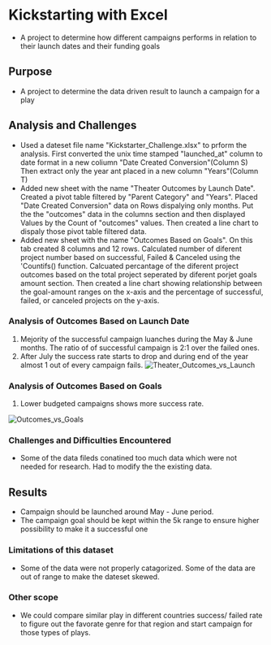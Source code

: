 # Kickstarting with Excel
- A project to determine how different campaigns performs in relation to their launch dates and their funding goals
## Purpose
- A project to determine the data driven result to launch a campaign for a play
## Analysis and Challenges
- Used a dateset file name "Kickstarter_Challenge.xlsx" to prform the analysis. First converted the unix time stamped "launched_at" column to date format in a new coliumn "Date Created Conversion"(Column S) Then extract only the year ant placed in a new column "Years"(Column T)
- Added new sheet with the name "Theater Outcomes by Launch Date". Created a pivot table filtered by "Parent Category" and "Years". Placed "Date Created Conversion" data on Rows dispalying only months. Put the the "outcomes" data in the columns section and then displayed Values by the Count of "outcomes" values. Then created a line chart to dispaly those pivot table filtered data.
- Added new sheet with the name "Outcomes Based on Goals". On this tab created 8 columns and 12 rows. Calculated number of diferent project number based on successful, Failed & Canceled using the 'Countifs() function. Calcuated percantage of the diferent project outcomes based on the total project seperated by diferent porjet goals amount section. Then created a line chart showing relationship between the goal-amount ranges on the x-axis and the percentage of successful, failed, or canceled projects on the y-axis.
### Analysis of Outcomes Based on Launch Date
1. Mejority of the successful campaign luanches during the May & June months. The ratio of of successful campaign is 2:1 over the failed ones.
2. After July the success rate starts to drop and during end of the year almost 1 out of every campaign fails.
![Theater_Outcomes_vs_Launch](https://user-images.githubusercontent.com/85530486/121771598-50dcf180-cb3e-11eb-9836-64280a71da01.png)
### Analysis of Outcomes Based on Goals
1. Lower budgeted campaigns shows more success rate. 

![Outcomes_vs_Goals](https://user-images.githubusercontent.com/85530486/121771686-dc568280-cb3e-11eb-957e-960260a337db.png)
### Challenges and Difficulties Encountered
- Some of the data fileds conatined too much data which were not needed for research. Had to modify the the existing data.
## Results
* Campaign should be launched around May - June period. 
* The campaign goal should be kept within the 5k range to ensure higher possibility to make it a successful one 
### Limitations of this dataset
* Some of the data were not properly catagorized. Some of the data are out of range to make the dateset skewed.
### Other scope
* We could compare similar play in different countries success/ failed rate to figure out the favorate genre for that region and start campaign for those types of plays.
